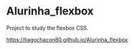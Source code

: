 <h1>Alurinha_flexbox</h1>
<p>Project to study the flexbox CSS.</p>

https://tiagochacon80.github.io/Alurinha_flexbox
